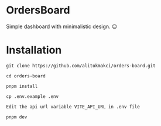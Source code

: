 # OrdersBoard

Simple dashboard with minimalistic design. 😉

# Installation

```shell
git clone https://github.com/alitokmakci/orders-board.git
```
	
```shell 
cd orders-board
```
	
```shell
pnpm install
```

```shell
cp .env.example .env
```

```shell
Edit the api url variable VITE_API_URL in .env file
```

```shell
pnpm dev
```
